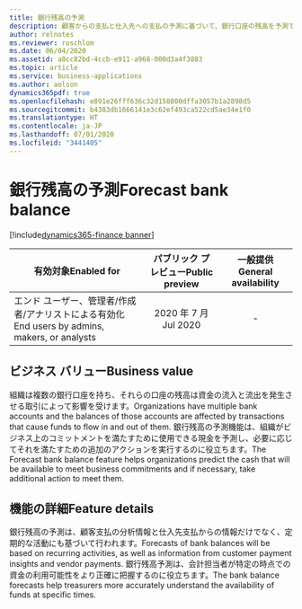 ```yaml
---
title: 銀行残高の予測
description: 顧客からの支払と仕入先への支払の予測に基づいて、銀行口座の残高を予測できます。
author: relnotes
ms.reviewer: roschlom
ms.date: 06/04/2020
ms.assetid: a8cc82bd-4ccb-e911-a968-000d3a4f3883
ms.topic: article
ms.service: business-applications
ms.author: aolson
dynamics365pdf: true
ms.openlocfilehash: e891e26fff636c32d158800dffa3057b1a2898d5
ms.sourcegitcommit: b4383db1666141e3c62ef493ca522cd5ae34e1f0
ms.translationtype: HT
ms.contentlocale: ja-JP
ms.lasthandoff: 07/01/2020
ms.locfileid: "3441405"
---
```

# <a name="forecast-bank-balance"></a><span data-ttu-id="42199-103">銀行残高の予測</span><span class="sxs-lookup"><span data-stu-id="42199-103">Forecast bank balance</span></span>
[!include[dynamics365-finance banner](../includes/dynamics365-finance.md)]

| <span data-ttu-id="42199-104">有効対象</span><span class="sxs-lookup"><span data-stu-id="42199-104">Enabled for</span></span>    |  <span data-ttu-id="42199-105">パブリック プレビュー</span><span class="sxs-lookup"><span data-stu-id="42199-105">Public preview</span></span> | <span data-ttu-id="42199-106">一般提供</span><span class="sxs-lookup"><span data-stu-id="42199-106">General availability</span></span> | 
| ---------- | :----------: |:----------: |
|<span data-ttu-id="42199-107">エンド ユーザー、管理者/作成者/アナリストによる有効化</span><span class="sxs-lookup"><span data-stu-id="42199-107">End users by admins, makers, or analysts</span></span>|<span data-ttu-id="42199-108">2020 年 7 月</span><span class="sxs-lookup"><span data-stu-id="42199-108">Jul 2020</span></span>| -|


## <a name="business-value"></a><span data-ttu-id="42199-109">ビジネス バリュー</span><span class="sxs-lookup"><span data-stu-id="42199-109">Business value</span></span>
<!-- bv start -->
<span data-ttu-id="42199-110">組織は複数の銀行口座を持ち、それらの口座の残高は資金の流入と流出を発生させる取引によって影響を受けます。</span><span class="sxs-lookup"><span data-stu-id="42199-110">Organizations have multiple bank accounts and the balances of those accounts are affected by transactions that cause funds to flow in and out of them.</span></span> <span data-ttu-id="42199-111">銀行残高の予測機能は、組織がビジネス上のコミットメントを満たすために使用できる現金を予測し、必要に応じてそれを満たすための追加のアクションを実行するのに役立ちます。</span><span class="sxs-lookup"><span data-stu-id="42199-111">The Forecast bank balance feature helps organizations predict the cash that will be available to meet business commitments and if necessary, take additional action to meet them.</span></span>
<!-- bv end -->



## <a name="feature-details"></a><span data-ttu-id="42199-112">機能の詳細</span><span class="sxs-lookup"><span data-stu-id="42199-112">Feature details</span></span>
<!--feature detail start -->
<span data-ttu-id="42199-113">銀行残高の予測は、顧客支払の分析情報と仕入先支払からの情報だけでなく、定期的な活動にも基づいて行われます。</span><span class="sxs-lookup"><span data-stu-id="42199-113">Forecasts of bank balances will be based on recurring activities, as well as information from customer payment insights and vendor payments.</span></span> <span data-ttu-id="42199-114">銀行残高予測は、会計担当者が特定の時点での資金の利用可能性をより正確に把握するのに役立ちます。</span><span class="sxs-lookup"><span data-stu-id="42199-114">The bank balance forecasts help treasurers more accurately understand the availability of funds at specific times.</span></span>
<!--feature detail end -->









